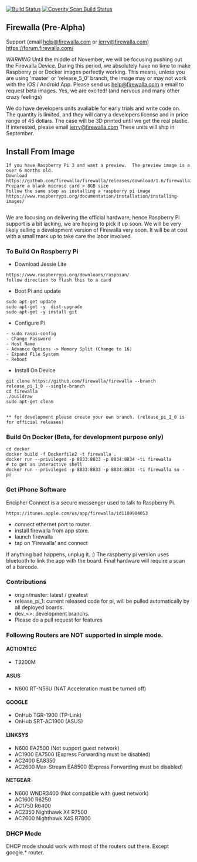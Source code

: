 [![Build Status](https://travis-ci.org/firewalla/firewalla.svg?branch=master)](https://travis-ci.org/firewalla/firewalla)
<a href="https://scan.coverity.com/projects/firewalla-firewalla">
  <img alt="Coverity Scan Build Status"
       src="https://scan.coverity.com/projects/11583/badge.svg"/>
</a>
## Firewalla  (Pre-Alpha)
Support (email help@firewalla.com or jerry@firewalla.com)
https://forum.firewalla.com/

*WARNING* Until the middle of November, we will be focusing pushing out the Firewalla Device.  During this period, we absolutely have no time to make Raspberry pi or Docker images perfectly working.  This means, unless you are using 'master' or 'release_5_0' branch, the image may or may not work with the iOS / Android App.  Please send us help@firewalla.com a email to request beta images.  Yes, we are excited! (and nervous and many other crazy feelings)

We do have developers units avaliable for early trials and write code on.  The quantity is limited, and they will carry a developers license and in price range of 45 dollars.  The case will be 3D printed until we get the real plastic.  If interested, please email jerry@firewalla.com  These units will ship in September.
## Install From Image
```
If you have Raspberry Pi 3 and want a preview.  The preview image is a over 6 months old.  
Download https://github.com/firewalla/firewalla/releases/download/1.6/firewalla1.6a.img.gz
Prepare a blank microsd card > 8GB size
Follow the same step as installing a raspberry pi image
https://www.raspberrypi.org/documentation/installation/installing-images/


```
We are focusing on delivering the official hardware, hence Raspberry Pi support is a bit lacking, we are hoping to pick it up soon.  We will be very likely selling a development version of Firewalla very soon.  It will be at cost with a small mark up to take care the labor involved. 

### To Build On Raspberry Pi
- Download Jessie Lite
```
https://www.raspberrypi.org/downloads/raspbian/
follow direction to flash this to a card
```
- Boot Pi and update
```
sudo apt-get update
sudo apt-get -y  dist-upgrade
sudo apt-get -y install git

```
- Configure Pi
```
- sudo raspi-config
- Change Password
- Host Name
- Advance Options -> Memory Split (Change to 16)
- Expand File System
- Reboot
```

- Install On Device
```
git clone https://github.com/firewalla/firewalla --branch release_pi_1_0 --single-branch
cd firewalla
./buildraw
sudo apt-get clean


** for development please create your own branch. (release_pi_1_0 is for official releases)

```

### Build On Docker (Beta, for development purpose only)
```
cd docker
docker build -f Dockerfile2 -t firewalla .
docker run --privileged -p 8833:8833 -p 8834:8834 -ti firewalla
# to get an interactive shell
docker run --privileged -p 8833:8833 -p 8834:8834 -ti firewalla su - pi
```

### Get iPhone Software

Encipher Connect is a secure messenger used to talk to Raspberry Pi.

```
https://itunes.apple.com/us/app/firewalla/id1180904053
```

* connect ethernet port to router.
* install firewalla from app store.
* launch firewalla 
* tap on 'Firewalla' and connect

If anything bad happens, unplug it. :)  The raspberry pi version uses bluetooth to link the app with the board. Final hardware will require a scan of a barcode.

### Contributions

* origin/master:  latest / greatest
* release_pi_1:   current released code for pi, will be pulled automatically by all deployed boards.
* dev_<>: development branchs.
* Please do a pull request for features


### Following Routers are NOT supported in simple mode.

#### ACTIONTEC
* T3200M 

#### ASUS
* N600 RT-N56U (NAT Acceleration must be turned off)

#### GOOGLE
* OnHub TGR-1900 (TP-Link)
* OnHub SRT-AC1900 (ASUS)

#### LINKSYS
* N600 EA2500 (Not support guest network)
* AC1900 EA7500 (Express Forwarding must be disabled)
* AC2400 EA8350
* AC2600 Max-Stream EA8500 (Express Forwarding must be disabled)

#### NETGEAR
* N600 WNDR3400 (Not compatible with guest network)
* AC1600 R6250
* AC1750 R6400 
* AC2350 Nighthawk X4 R7500
* AC2600 Nighthawk X4S R7800 


### DHCP Mode
DHCP mode should work with most of the routers out there.  Except google.* router. 




